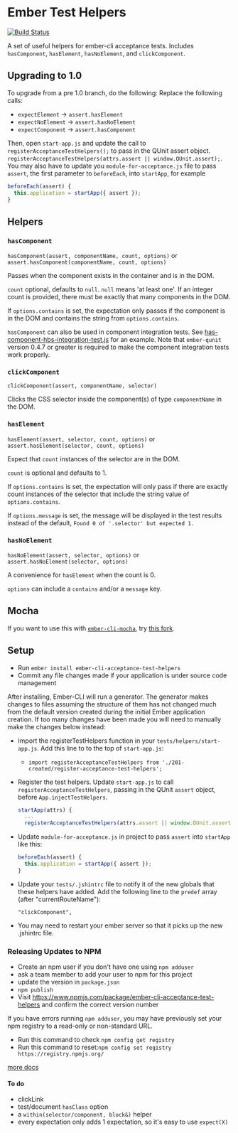 # Ember Test Helpers
[![Build Status](https://travis-ci.org/201-created/ember-cli-acceptance-test-helpers.svg?branch=master)](https://travis-ci.org/201-created/ember-cli-acceptance-test-helpers)

A set of useful helpers for ember-cli acceptance tests. Includes
`hasComponent`, `hasElement`, `hasNoElement`, and `clickComponent`.

## Upgrading to 1.0

To upgrade from a pre 1.0 branch, do the following: Replace the following calls:
 * `expectElement` -> `assert.hasElement`
 * `expectNoElement` -> `assert.hasNoElement`
 * `expectComponent` -> `assert.hasComponent`
 
Then, open `start-app.js` and update the call to `registerAcceptanceTestHelpers();`  to pass in the QUnit assert object. `registerAcceptanceTestHelpers(attrs.assert || window.QUnit.assert);`. You may also have to update you `module-for-acceptance.js` file to pass `assert`, the first parameter to `beforeEach`, into `startApp`, for example

```js
beforeEach(assert) {
  this.application = startApp({ assert });
}
```
 
 
## Helpers

### `hasComponent`

`hasComponent(assert, componentName, count, options)` or `assert.hasComponent(componentName, count, options)`

Passes when the component exists in the container and is in the DOM.

`count` optional, defaults to `null`. `null` means 'at least one'.
If an integer count is provided, there must be exactly that many components in the DOM.

If `options.contains` is set, the expectation only passes if the
component is in the DOM and contains the string from `options.contains`.

`hasComponent` can also be used in component integration tests. See [has-component-hbs-integration-test.js](https://github.com/201-created/ember-cli-acceptance-test-helpers/blob/master/tests/integration/has-component-hbs-integration-test.js) for an example.
Note that `ember-qunit` version 0.4.7 or greater is required to make the component integration tests work properly.

### `clickComponent`

`clickComponent(assert, componentName, selector)`

Clicks the CSS selector inside the component(s) of type `componentName`
in the DOM.

### `hasElement`

`hasElement(assert, selector, count, options)` or `assert.hasElement(selector, count, options)`

Expect that `count` instances of the selector are in the DOM.

`count` is optional and defaults to 1.

If `options.contains` is set, the expectation will only pass if there
are exactly count instances of the selector that include the string
value of `options.contains`.

If `options.message` is set, the message will be displayed in the test results instead of the default,  `Found 0 of '.selector' but expected 1.`

### `hasNoElement`

`hasNoElement(assert, selector, options)` or `assert.hasNoElement(selector, options)`

A convenience for `hasElement` when the count is 0.

`options` can include a `contains` and/or a `message` key.

## Mocha

If you want to use this with [`ember-cli-mocha`](https://github.com/switchfly/ember-cli-mocha), try [this fork](https://github.com/backspace/ember-cli-acceptance-test-helpers/tree/use-mocha).

## Setup

  * Run `ember install ember-cli-acceptance-test-helpers`
  * Commit any file changes made if your application is under source code management

After installing, Ember-CLI will run a generator. The generator makes changes to files assuming the structure of them has not changed much from the default version created during the initial Ember application creation. If too many changes have been made you will need to manually make the changes below instead:

  * Import the registerTestHelpers function in your `tests/helpers/start-app.js`. Add this line to to the top of `start-app.js`:
    * `import registerAcceptanceTestHelpers from './201-created/register-acceptance-test-helpers';`
  * Register the test helpers. Update `start-app.js` to call `registerAcceptanceTestHelpers`, passing in the QUnit `assert` object, before `App.injectTestHelpers`.
    ```js
    startApp(attrs) {
      ...
      registerAcceptanceTestHelpers(attrs.assert || window.QUnit.assert);
    ```
  * Update `module-for-acceptance.js` in project to pass `assert` into `startApp` like this: 
    ```js
    beforeEach(assert) {
      this.application = startApp({ assert });
    }
    ```

  * Update your `tests/.jshintrc` file to notify it of the new globals
    that these helpers have added. Add the following line to the
    `predef` array (after "currentRouteName"):
    ```
    "clickComponent",
    ```

  * You may need to restart your ember server so that it picks up the new .jshintrc file.

### Releasing Updates to NPM
 * Create an npm user if you don't have one using `npm adduser`
 * ask a team member to add your user to npm for this project
 * update the version in `package.json`
 * `npm publish`
 * Visit https://www.npmjs.com/package/ember-cli-acceptance-test-helpers and confirm the correct version number

If you have errors running `npm adduser`, you may have previously set your npm registry to a read-only or non-standard URL.
 * Run this command to check `npm config get registry`
 * Run this command to reset:`npm config set registry https://registry.npmjs.org/`

[more docs](https://docs.npmjs.com/getting-started/publishing-npm-packages)

#### To do

 * clickLink
 * test/document `hasClass` option
 * a `within(selector/component, block&)` helper
 * every expectation only adds 1 expectation, so it's easy to use `expect(X)`
